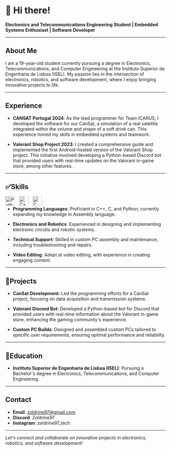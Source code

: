 # 👋 Hi there!

**Electronics and Telecommunications Engineering Student | Embedded Systems Enthusiast | Software Developer**

---

## About Me

I am a 19-year-old student currently pursuing a degree in Electronics, Telecommunications, and Computer Engineering at the Instituto Superior de Engenharia de Lisboa (ISEL). My passion lies in the intersection of electronics, robotics, and software development, where I enjoy bringing innovative projects to life.

---

## Experience

- **CANSAT Portugal 2024**: As the lead programmer for Team ICARUS, I developed the software for our CanSat, a simulation of a real satellite integrated within the volume and shape of a soft drink can. This experience honed my skills in embedded systems and teamwork.

- **Valorant Shop Project 2023**: I created a comprehensive guide and implemented the first Android-hosted version of the Valorant Shop project. This initiative involved developing a Python-based Discord bot that provided users with real-time updates on the Valorant in-game store, among other features.

---

## ✅Skills
<img align="left" alt="Python" width="30px" style="padding-right:10px;" src="https://cdn.jsdelivr.net/gh/devicons/devicon/icons/python/python-original.svg" />
<img align="left" alt="C++" width="30px" style="padding-right:10px;" src="https://cdn.jsdelivr.net/gh/devicons/devicon/icons/cplusplus/cplusplus-original.svg" />
<img align="left" alt="C" width="30px" style="padding-right:10px;" src="https://cdn.jsdelivr.net/gh/devicons/devicon/icons/c/c-original.svg" />
<br />

- **Programming Languages**: Proficient in C++, C, and Python; currently expanding my knowledge in Assembly language.

- **Electronics and Robotics**: Experienced in designing and implementing electronic circuits and robotic systems.

- **Technical Support**: Skilled in custom PC assembly and maintenance, including troubleshooting and repairs.

- **Video Editing**: Adept at video editing, with experience in creating engaging content.

---

## 📁Projects

- **CanSat Development**: Led the programming efforts for a CanSat project, focusing on data acquisition and transmission systems.

- **Valorant Discord Bot**: Developed a Python-based bot for Discord that provided users with real-time information about the Valorant in-game store, enhancing the gaming community's experience.

- **Custom PC Builds**: Designed and assembled custom PCs tailored to specific user requirements, ensuring optimal performance and reliability.

---

## 📕Education

- **Instituto Superior de Engenharia de Lisboa (ISEL)**: Pursuing a Bachelor's degree in Electronics, Telecommunications, and Computer Engineering.

---

## Contact

- **Email**: [zoldrine97@gmail.com](mailto:zoldrine97@gmail.com)
- **Discord**: Zoldrine97
- **Instagram**: zoldrine97_tech
---

*Let's connect and collaborate on innovative projects in electronics, robotics, and software development!*
